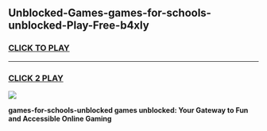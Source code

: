 
## Unblocked-Games-games-for-schools-unblocked-Play-Free-b4xly
<h3>
<a href="https://premium76.site?title=games-for-schools-unblocked&ref=21A">CLICK TO PLAY</a></h3>
<hr>

<h3>
<a href="https://premium76.site?title=games-for-schools-unblocked&ref=21A">CLICK 2 PLAY</a>
  
</h3>

<a href="https://premium76.site?title=games-for-schools-unblocked&ref=21A"><img src="https://clearcache.store/games.png"></a>


**games-for-schools-unblocked games unblocked: Your Gateway to Fun and Accessible Online Gaming**
